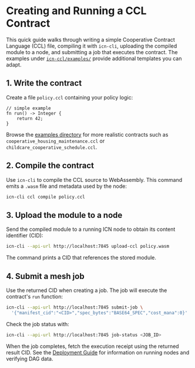 # Creating and Running a CCL Contract

This quick guide walks through writing a simple Cooperative Contract Language (CCL) file, compiling it with `icn-cli`, uploading the compiled module to a node, and submitting a job that executes the contract. The examples under [`icn-ccl/examples/`](../icn-ccl/examples/) provide additional templates you can adapt.

## 1. Write the contract

Create a file `policy.ccl` containing your policy logic:

```ccl
// simple example
fn run() -> Integer {
    return 42;
}
```

Browse the [examples directory](../icn-ccl/examples/) for more realistic contracts such as `cooperative_housing_maintenance.ccl` or `childcare_cooperative_schedule.ccl`.

## 2. Compile the contract

Use `icn-cli` to compile the CCL source to WebAssembly. This command emits a `.wasm` file and metadata used by the node:

```bash
icn-cli ccl compile policy.ccl
```

## 3. Upload the module to a node

Send the compiled module to a running ICN node to obtain its content identifier (CID):

```bash
icn-cli --api-url http://localhost:7845 upload-ccl policy.wasm
```

The command prints a CID that references the stored module.

## 4. Submit a mesh job

Use the returned CID when creating a job. The job will execute the contract's `run` function:

```bash
icn-cli --api-url http://localhost:7845 submit-job \
  '{"manifest_cid":"<CID>","spec_bytes":"BASE64_SPEC","cost_mana":0}'
```

Check the job status with:

```bash
icn-cli --api-url http://localhost:7845 job-status <JOB_ID>
```

When the job completes, fetch the execution receipt using the returned result CID. See the [Deployment Guide](deployment-guide.md) for information on running nodes and verifying DAG data.
